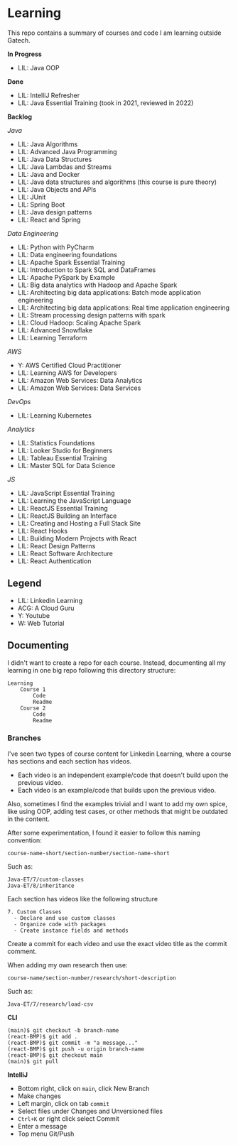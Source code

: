 # Learning

This repo contains a summary of courses and code I am learning outside Gatech.

**In Progress**

* LIL: Java OOP

**Done**

* LIL: IntelliJ Refresher
* LIL: Java Essential Training (took in 2021, reviewed in 2022)

**Backlog**

*Java*
* LIL: Java Algorithms
* LIL: Advanced Java Programming
* LIL: Java Data Structures
* LIL: Java Lambdas and Streams
* LIL: Java and Docker
* LIL: Java data structures and algorithms (this course is pure theory)
* LIL: Java Objects and APIs
* LIL: JUnit
* LIL: Spring Boot
* LIL: Java design patterns
* LIL: React and Spring

*Data Engineering*
* LIL: Python with PyCharm
* LIL: Data engineering foundations
* LIL: Apache Spark Essential Training
* LIL: Introduction to Spark SQL and DataFrames
* LIL: Apache PySpark by Example
* LIL: Big data analytics with Hadoop and Apache Spark
* LIL: Architecting big data applications: Batch mode application engineering
* LIL: Architecting big data applications: Real time application engineering
* LIL: Stream processing design patterns with spark
* LIL: Cloud Hadoop: Scaling Apache Spark
* LIL: Advanced Snowflake
* LIL: Learning Terraform

*AWS*
* Y: AWS Certified Cloud Practitioner
* LIL: Learning AWS for Developers
* LIL: Amazon Web Services: Data Analytics
* LIL: Amazon Web Services: Data Services

*DevOps*
* LIL: Learning Kubernetes

*Analytics*
* LIL: Statistics Foundations
* LIL: Looker Studio for Beginners
* LIL: Tableau Essential Training
* LIL: Master SQL for Data Science

*JS*
* LIL: JavaScript Essential Training
* LIL: Learning the JavaScript Language
* LIL: ReactJS Essential Training
* LIL: ReactJS Building an Interface
* LIL: Creating and Hosting a Full Stack Site
* LIL: React Hooks
* LIL: Building Modern Projects with React
* LIL: React Design Patterns
* LIL: React Software Architecture
* LIL: React Authentication


## Legend

* LIL: Linkedin Learning
* ACG: A Cloud Guru
* Y: Youtube
* W: Web Tutorial

## Documenting

I didn't want to create a repo for each course. Instead, documenting all my learning in one big repo following this directory structure:

    Learning
        Course 1
            Code
            Readme
        Course 2
            Code
            Readme

### Branches

I've seen two types of course content for Linkedin Learning, where a course has sections and each section has videos.

* Each video is an independent example/code that doesn't build upon the previous video.
* Each video is an example/code that builds upon the previous video.

Also, sometimes I find the examples trivial and I want to add my own spice, like using OOP, adding test cases, or other methods that might be outdated in the content.

After some experimentation, I found it easier to follow this naming convention:

    course-name-short/section-number/section-name-short

Such as:

    Java-ET/7/custom-classes
    Java-ET/8/inheritance

Each section has videos like the following structure

    7. Custom Classes
      - Declare and use custom classes
      - Organize code with packages
      - Create instance fields and methods

Create a commit for each video and use the exact video title as the commit comment.

When adding my own research then use:

    course-name/section-number/research/short-description

Such as:

    Java-ET/7/research/load-csv


**CLI**

    (main)$ git checkout -b branch-name 
    (react-BMP)$ git add .
    (react-BMP)$ git commit -m "a message..."
    (react-BMP)$ git push -u origin branch-name
    (react-BMP)$ git checkout main
    (main)$ git pull

**IntelliJ**

* Bottom right, click on `main`, click New Branch
* Make changes
* Left margin, click on tab `commit`
* Select files under Changes and Unversioned files
* `Ctrl+K` or right click select Commit
* Enter a message
* Top menu Git/Push
